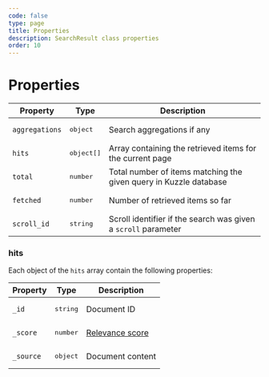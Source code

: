 ```yaml
---
code: false
type: page
title: Properties
description: SearchResult class properties
order: 10
---
```


# Properties

| Property | Type | Description |
|--- |--- |--- |
| `aggregations` | <pre>object</pre> | Search aggregations if any |
| `hits` | <pre>object[]</pre> | Array containing the retrieved items for the current page |
| `total` | <pre>number</pre> |  Total number of items matching the given query in Kuzzle database |
| `fetched` | <pre>number</pre> | Number of retrieved items so far |
| `scroll_id` | <pre>string</pre> | Scroll identifier if the search was given a `scroll` parameter |

### hits

Each object of the `hits` array contain the following properties:

| Property | Type | Description |
|--- |--- |--- |
| `_id` | <pre>string</pre> | Document ID |
| `_score` | <pre>number</pre> | [Relevance score](https://www.elastic.co/guide/en/elasticsearch/guide/current/relevance-intro.html) |
| `_source` | <pre>object</pre> | Document content |
